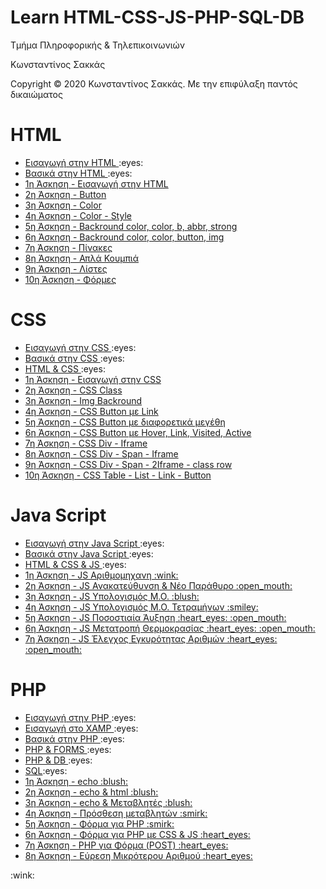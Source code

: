 <html>
<body>
<h1> Learn HTML-CSS-JS-PHP-SQL-DB</h1>
<p> Τμήμα Πληροφορικής & Τηλεπικοινωνιών </p>
<p> Κωνσταντίνος Σακκάς</p>
  <p>Copyright © 2020 Κωνσταντίνος Σακκάς. Με την επιφύλαξη παντός δικαιώματος</p>
  <h1></h1>
  
<h1> HTML </h1>
  <ul>
     <li> <a href="https://github.com/ksakkas/Learn-Create-Site/blob/master/%CE%94%CE%B9%CE%B1%CF%86%CE%AC%CE%BD%CE%B5%CE%B9%CE%B5%CF%82%20HTML%2C%20CSS%2C%20JS%2C%20PHP/1%CE%BF%20%CE%95%CF%81%CE%B3.pdf">Εισαγωγή στην HTML </a>:eyes:</li>
       <li> <a href="https://github.com/ksakkas/Learn-Create-Site/blob/master/%CE%94%CE%B9%CE%B1%CF%86%CE%AC%CE%BD%CE%B5%CE%B9%CE%B5%CF%82%20HTML%2C%20CSS%2C%20JS%2C%20PHP/2%CE%BF%20%CE%95%CF%81%CE%B3.pdf">Βασικά στην HTML </a>:eyes:</li>
 <li> <a href="https://github.com/ksakkas/Learn-HTML/blob/master/Ασκήσεις%20Εργαστηρίου/1η%20Άσκηση.html"> 1η Άσκηση - Εισαγωγή στην HTML </a></li>
   <li> <a href="https://github.com/ksakkas/Learn-HTML/blob/master/Ασκήσεις%20Εργαστηρίου/2η%20Άσκηση.html"> 2η Άσκηση - Button  </a></li>
   <li> <a href="https://github.com/ksakkas/Learn-HTML/blob/master/Ασκήσεις%20Εργαστηρίου/3η%20Άσκηση.html"> 3η Άσκηση - Color  </a></li>
   <li> <a href="https://github.com/ksakkas/Learn-HTML/blob/master/%CE%91%CF%83%CE%BA%CE%AE%CF%83%CE%B5%CE%B9%CF%82%20HTML%2C%20CSS%2C%20JS/%CE%86%CF%83%CE%BA%CE%B7%CF%83%CE%B7%20HTML%20%CE%BC%CE%B5%20style.html"> 4η Άσκηση - Color - Style  </a></li>
   <li> <a href="https://github.com/ksakkas/Learn-HTML/blob/master/Ασκήσεις%20Εργαστηρίου/4η%20Άσκηση.html"> 5η Άσκηση - Backround color, color, b, abbr, strong  </a></li>
   <li> <a href="https://github.com/ksakkas/Learn-HTML/blob/master/%CE%86%CF%83%CE%BA%CE%B7%CF%83%CE%B7%20HTML.html"> 6η Άσκηση -  Backround color, color, button, img  </a></li>
     <li> <a href="https://github.com/ksakkas/Learn-HTML/blob/master/%CE%91%CF%83%CE%BA%CE%AE%CF%83%CE%B5%CE%B9%CF%82%20HTML%2C%20CSS%2C%20JS/%CE%86%CF%83%CE%BA%CE%B7%CF%83%CE%B7%20html%20table.html"> 7η Άσκηση -  Πίνακες</a></li>
       <li> <a href="https://github.com/ksakkas/Learn-HTML/blob/master/%CE%91%CF%83%CE%BA%CE%AE%CF%83%CE%B5%CE%B9%CF%82%20HTML%2C%20CSS%2C%20JS/%CE%86%CF%83%CE%BA%CE%B7%CF%83%CE%B7%20button.html"> 8η Άσκηση - Απλά Κουμπιά</a></li>
       <li> <a href="https://github.com/ksakkas/Learn-HTML/blob/master/%CE%91%CF%83%CE%BA%CE%AE%CF%83%CE%B5%CE%B9%CF%82%20HTML%2C%20CSS%2C%20JS/%CE%86%CF%83%CE%BA%CE%B7%CF%83%CE%B7%20list.html"> 9η Άσκηση - Λίστες</a></li>
       <li> <a href="https://github.com/ksakkas/Learn-HTML/blob/master/%CE%91%CF%83%CE%BA%CE%AE%CF%83%CE%B5%CE%B9%CF%82%20HTML%2C%20CSS%2C%20JS/%CE%86%CF%83%CE%BA%CE%B7%CF%83%CE%B7%20forms.html"> 10η Άσκηση - Φόρμες</a></li>
  </ul>
  <h1></h1>
  
  <h1> CSS </h1>
   <ul>
       <li> <a href="https://github.com/ksakkas/Learn-Create-Site/blob/master/%CE%94%CE%B9%CE%B1%CF%86%CE%AC%CE%BD%CE%B5%CE%B9%CE%B5%CF%82%20HTML%2C%20CSS%2C%20JS%2C%20PHP/3%CE%BF%20%CE%95%CF%81%CE%B3.pdf">Εισαγωγή στην CSS </a>:eyes:</li>
       <li> <a href="https://github.com/ksakkas/Learn-Create-Site/blob/master/%CE%94%CE%B9%CE%B1%CF%86%CE%AC%CE%BD%CE%B5%CE%B9%CE%B5%CF%82%20HTML%2C%20CSS%2C%20JS%2C%20PHP/4%CE%BF%20%CE%95%CF%81%CE%B3.pdf">Βασικά στην CSS </a>:eyes:</li>
         <li> <a href="https://github.com/ksakkas/Learn-Create-Site/blob/master/%CE%94%CE%B9%CE%B1%CF%86%CE%AC%CE%BD%CE%B5%CE%B9%CE%B5%CF%82%20HTML%2C%20CSS%2C%20JS%2C%20PHP/5%CE%BF%20%CE%95%CF%81%CE%B3.pdf">HTML & CSS </a>:eyes:</li>

 <li> <a href="https://github.com/ksakkas/Learn-HTML/blob/master/%CE%91%CF%83%CE%BA%CE%AE%CF%83%CE%B5%CE%B9%CF%82%20HTML%2C%20CSS%2C%20JS/%CE%95%CE%B9%CF%83%CE%B1%CE%B3%CF%89%CE%B3%CE%AE%20%CF%83%CF%84%CE%B7%CE%BD%20CSS.html"> 1η Άσκηση - Εισαγωγή στην CSS </a></li>
     <li> <a href="https://github.com/ksakkas/Learn-HTML/blob/master/%CE%91%CF%83%CE%BA%CE%AE%CF%83%CE%B5%CE%B9%CF%82%20HTML%2C%20CSS%2C%20JS/%CE%86%CF%83%CE%BA%CE%B7%CF%83%CE%B7%20css%202.html"> 2η Άσκηση - CSS Class </a></li>
   <li> <a href="https://github.com/ksakkas/Learn-HTML/blob/master/%CE%91%CF%83%CE%BA%CE%AE%CF%83%CE%B5%CE%B9%CF%82%20HTML%2C%20CSS%2C%20JS/%CE%86%CF%83%CE%BA%CE%B7%CF%83%CE%B7%20img%20back.html"> 3η Άσκηση - Img Backround </a></li>
       <li> <a href="https://github.com/ksakkas/Learn-HTML/blob/master/%CE%91%CF%83%CE%BA%CE%AE%CF%83%CE%B5%CE%B9%CF%82%20HTML%2C%20CSS%2C%20JS/%CE%86%CF%83%CE%BA%CE%B7%CF%83%CE%B7%20css%20button.html"> 4η Άσκηση - CSS Button με Link </a></li>
         <li> <a href="https://github.com/ksakkas/Learn-HTML/blob/master/%CE%91%CF%83%CE%BA%CE%AE%CF%83%CE%B5%CE%B9%CF%82%20HTML%2C%20CSS%2C%20JS/%CE%86%CF%83%CE%BA%CE%B7%CF%83%CE%B7%20button%20size.html"> 5η Άσκηση - CSS Button με διαφορετικά μεγέθη </a></li>
           <li> <a href="https://github.com/ksakkas/Learn-HTML/blob/master/%CE%91%CF%83%CE%BA%CE%AE%CF%83%CE%B5%CE%B9%CF%82%20HTML%2C%20CSS%2C%20JS/%CE%86%CF%83%CE%BA%CE%B7%CF%83%CE%B7%20button%20hover.html"> 6η Άσκηση - CSS Button με Hover, Link, Visited, Active  </a></li>
           <li> <a href="https://github.com/ksakkas/Learn-HTML/blob/master/%CE%91%CF%83%CE%BA%CE%AE%CF%83%CE%B5%CE%B9%CF%82%20HTML%2C%20CSS%2C%20JS/%CE%86%CF%83%CE%BA%CE%B7%CF%83%CE%B7%20div%2C%20iframe.html"> 7η Άσκηση - CSS Div - Iframe  </a></li>
             <li> <a href="https://github.com/ksakkas/Learn-HTML/blob/master/%CE%91%CF%83%CE%BA%CE%AE%CF%83%CE%B5%CE%B9%CF%82%20HTML%2C%20CSS%2C%20JS/%CE%86%CF%83%CE%BA%CE%B7%CF%83%CE%B7%20div%20span%20iframe.html"> 8η Άσκηση - CSS Div - Span - Iframe  </a></li>
             <li> <a href="https://github.com/ksakkas/Learn-HTML/blob/master/%CE%91%CF%83%CE%BA%CE%AE%CF%83%CE%B5%CE%B9%CF%82%20HTML%2C%20CSS%2C%20JS/%CE%86%CF%83%CE%BA%CE%B7%CF%83%CE%B7div%20span%20diframe.html"> 9η Άσκηση - CSS Div - Span - 2Iframe - class row  </a></li>
          <li> <a href="https://github.com/ksakkas/Learn-HTML/blob/master/%CE%91%CF%83%CE%BA%CE%AE%CF%83%CE%B5%CE%B9%CF%82%20HTML%2C%20CSS%2C%20JS/%CE%86%CF%83%CE%BA%CE%B7%CF%83%CE%B7%20css%20all.html"> 10η Άσκηση - CSS Table - List - Link - Button  </a></li>
  </ul>
  <h1></h1>
  
  <h1> Java Script </h1>
  <ul>
         <li> <a href="https://github.com/ksakkas/Learn-Create-Site/blob/master/%CE%94%CE%B9%CE%B1%CF%86%CE%AC%CE%BD%CE%B5%CE%B9%CE%B5%CF%82%20HTML%2C%20CSS%2C%20JS%2C%20PHP/6%CE%BF%20%CE%95%CF%81%CE%B3%20-%20JavaScript.pdf">Εισαγωγή στην Java Script </a>:eyes:</li>
           <li> <a href="https://github.com/ksakkas/Learn-Create-Site/blob/master/%CE%94%CE%B9%CE%B1%CF%86%CE%AC%CE%BD%CE%B5%CE%B9%CE%B5%CF%82%20HTML%2C%20CSS%2C%20JS%2C%20PHP/7%CE%BF%20%CE%95%CF%81%CE%B3b.pdf">Βασικά στην Java Script </a>:eyes:</li>
             <li> <a href="https://github.com/ksakkas/Learn-Create-Site/blob/master/%CE%94%CE%B9%CE%B1%CF%86%CE%AC%CE%BD%CE%B5%CE%B9%CE%B5%CF%82%20HTML%2C%20CSS%2C%20JS%2C%20PHP/%CE%95%CF%80%CE%B1%CE%BD%CE%AC%CE%BB%CE%B7%CF%88%CE%B7%20%CE%BC%CE%AD%CF%87%CF%81%CE%B9%20jss.pdf">HTML & CSS & JS </a>:eyes:</li>
      <li> <a href="https://github.com/ksakkas/Learn-Create-Site/blob/master/%CE%91%CF%83%CE%BA%CE%AE%CF%83%CE%B5%CE%B9%CF%82%20HTML%2C%20CSS%2C%20JS/%CE%86%CF%83%CE%BA%CE%B7%CF%83%CE%B7%20calculate%20js.html"> 1η Άσκηση - JS Αριθμομηχανη :wink:</a></li>
       <li> <a href="https://github.com/ksakkas/Learn-Create-Site/blob/master/%CE%91%CF%83%CE%BA%CE%AE%CF%83%CE%B5%CE%B9%CF%82%20HTML%2C%20CSS%2C%20JS/%CE%86%CF%83%CE%BA%CE%B7%CF%83%CE%B7%20Redirection.html"> 2η Άσκηση - JS Ανακατεύθυνση & Νέο Παράθυρο :open_mouth:</a></li>
       <li> <a href="https://github.com/ksakkas/Learn-Create-Site/blob/master/%CE%91%CF%83%CE%BA%CE%AE%CF%83%CE%B5%CE%B9%CF%82%20HTML%2C%20CSS%2C%20JS/%CE%86%CF%83%CE%BA%CE%B7%CF%83%CE%B7%20%CE%9C%CE%9F.html"> 3η Άσκηση - JS Υπολογισμός Μ.Ο. :blush:</a></li>
       <li> <a href="https://github.com/ksakkas/Learn-Create-Site/blob/master/%CE%91%CF%83%CE%BA%CE%AE%CF%83%CE%B5%CE%B9%CF%82%20HTML%2C%20CSS%2C%20JS/%CE%91%CF%83%CE%BA%CE%B7%CF%83%CE%B7%20%CE%9C%CE%9F2.html"> 4η Άσκηση - JS Υπολογισμός Μ.Ο. Τετραμήνων :smiley:</a></li>
       <li> <a href="https://github.com/ksakkas/Learn-Create-Site/blob/master/%CE%91%CF%83%CE%BA%CE%AE%CF%83%CE%B5%CE%B9%CF%82%20HTML%2C%20CSS%2C%20JS/%CE%86%CF%83%CE%BA%CE%B7%CF%83%CE%B7%20%CE%A0%CE%BF%CF%83%CE%BF%CF%83%CF%84.html"> 5η Άσκηση - JS Ποσοστιαία Άυξηση :heart_eyes: :open_mouth:</a></li>
         <li> <a href="https://github.com/ksakkas/Learn-Create-Site/blob/master/%CE%91%CF%83%CE%BA%CE%AE%CF%83%CE%B5%CE%B9%CF%82%20HTML%2C%20CSS%2C%20JS/%CE%86%CF%83%CE%BA%CE%B7%CF%83%CE%B7%20temp.html"> 6η Άσκηση - JS Μετατροπή Θερμοκρασίας :heart_eyes: :open_mouth:</a></li>
        <li> <a href="https://github.com/ksakkas/Learn-Create-Site/blob/master/%CE%91%CF%83%CE%BA%CE%AE%CF%83%CE%B5%CE%B9%CF%82%20HTML%2C%20CSS%2C%20JS/%CE%86%CF%83%CE%BA%CE%B7%CF%83%CE%B7%20%CE%88%CE%BB%CE%B5%CE%B3%CF%87%CE%BF%CF%82%20%CE%91%CF%81%CE%B9%CE%B8%CE%BC.html"> 7η Άσκηση - JS Έλεγχος Εγκυρότητας Αριθμών :heart_eyes: :open_mouth:</a></li>
    </ul>
    <h1></h1>
    
 <h1> PHP</h1>
 <ul>
           <li> <a href="https://github.com/ksakkas/Learn-Create-Site/blob/master/%CE%94%CE%B9%CE%B1%CF%86%CE%AC%CE%BD%CE%B5%CE%B9%CE%B5%CF%82%20HTML%2C%20CSS%2C%20JS%2C%20PHP/8%CE%BF%20%CE%95%CF%81%CE%B3%20-%20PHP.pdf">Εισαγωγή στην PHP </a>:eyes:</li>
             <li> <a href="https://github.com/ksakkas/Learn-Create-Site/blob/master/%CE%94%CE%B9%CE%B1%CF%86%CE%AC%CE%BD%CE%B5%CE%B9%CE%B5%CF%82%20HTML%2C%20CSS%2C%20JS%2C%20PHP/%CE%95%CE%B9%CF%83%CE%B1%CE%B3%CF%89%CE%B3%CE%AE%20%CF%83%CF%84%CE%BF%20XAMP.pdf">Εισαγωγή στο XAMP </a>:eyes:</li>
             <li> <a href="https://github.com/ksakkas/Learn-Create-Site/blob/master/%CE%94%CE%B9%CE%B1%CF%86%CE%AC%CE%BD%CE%B5%CE%B9%CE%B5%CF%82%20HTML%2C%20CSS%2C%20JS%2C%20PHP/9%CE%BF%20%CE%95%CF%81%CE%B3%20-%20PHP.pdf">Βασικά στην PHP </a>:eyes:</li>
           <li> <a href="https://github.com/ksakkas/Learn-Create-Site/blob/master/%CE%94%CE%B9%CE%B1%CF%86%CE%AC%CE%BD%CE%B5%CE%B9%CE%B5%CF%82%20HTML%2C%20CSS%2C%20JS%2C%20PHP/10%CE%BF%20%CE%95%CF%81%CE%B3%20-%20PHP.pdf">PHP & FORMS </a>:eyes:</li>
           <li> <a href="https://github.com/ksakkas/Learn-Create-Site/blob/master/%CE%94%CE%B9%CE%B1%CF%86%CE%AC%CE%BD%CE%B5%CE%B9%CE%B5%CF%82%20HTML%2C%20CSS%2C%20JS%2C%20PHP/SQL.pdf">PHP & DB </a>:eyes:</li>
             <li> <a href="https://github.com/ksakkas/Learn-Create-Site/blob/master/%CE%94%CE%B9%CE%B1%CF%86%CE%AC%CE%BD%CE%B5%CE%B9%CE%B5%CF%82%20HTML%2C%20CSS%2C%20JS%2C%20PHP/11%CE%BF%20%CE%95%CF%81%CE%B3%20-%20PHP.pdf">SQL</a>:eyes:</li>
   <li> <a href="https://github.com/ksakkas/Learn-Create-Site/blob/master/PHP/echo.php"> 1η Άσκηση - echo :blush:</a></li>
       <li> <a href="https://github.com/ksakkas/Learn-Create-Site/blob/master/PHP/echos.php"> 2η Άσκηση - echo & html :blush:</a></li>
         <li> <a href="https://github.com/ksakkas/Learn-Create-Site/blob/master/PHP/echoss.php"> 3η Άσκηση - echo & Μεταβλητές :blush:</a></li>
       <li> <a href="https://github.com/ksakkas/Learn-Create-Site/blob/master/PHP/sum.php"> 4η Άσκηση - Πρόσθεση μεταβλητών :smirk:</a></li>
         <li> <a href="https://github.com/ksakkas/Learn-Create-Site/blob/master/PHP/form%20for%20php.html"> 5η Άσκηση - Φόρμα για PHP :smirk:</a></li>
           <li> <a href="https://github.com/ksakkas/Learn-Create-Site/blob/master/PHP/form%20for%20php%20(css%20%26%20js).html"> 6η Άσκηση - Φόρμα για PHP με CSS & JS :heart_eyes:</a></li>
             <li> <a href="https://github.com/ksakkas/Learn-Create-Site/blob/master/PHP/php%20for%20form.php"> 7η Άσκηση - PHP για Φόρμα (POST) :heart_eyes:</a></li>
             <li> <a href="https://github.com/ksakkas/Learn-Create-Site/blob/master/PHP/php%20for%20form.php"> 8η Άσκηση - Εύρεση Μικρότερου Αριθμού :heart_eyes:</a></li>



</ul>
</body>
</html>:wink:
